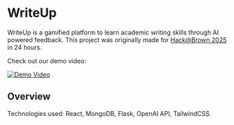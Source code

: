 # WriteUp

WriteUp is a gamified platform to learn academic writing skills through AI powered feedback. This project was originally made for [Hack@Brown 2025](https://hack-brown-2025.devpost.com/) in 24 hours.


Check out our demo video:

[![Demo Video](https://img.youtube.com/vi/DnDF68I12TI/0.jpg)](https://www.youtube.com/watch?v=DnDF68I12TI)

## Overview
Technologies used: React, MongoDB, Flask, OpenAI API, TailwindCSS.
